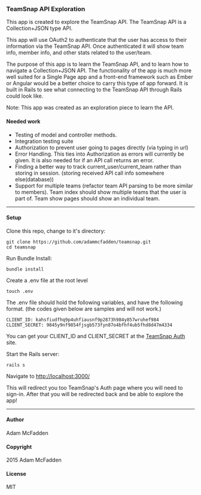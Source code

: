 ### TeamSnap API Exploration

This app is created to explore the TeamSnap API. The TeamSnap API is a Collection+JSON type API.

This app will use OAuth2 to authenticate that the user has access to their information via the TeamSnap API. Once authenticated it will show team info, member info, and other stats related to the user/team.

The purpose of this app is to learn the TeamSnap API, and to learn how to navigate a Collection+JSON API. The functionality of the app is much more well suited for a Single Page app and a front-end framework such as Ember or Angular would be a better choice to carry this type of app forward. It is built in Rails to see what connecting to the TeamSnap API through Rails could look like.

Note: This app was created as an exploration piece to learn the API.

#### Needed work

* Testing of model and controller methods.
* Integration testing suite
* Authorization to prevent user going to pages directly (via typing in url)
* Error Handling. This ties into Authorization as errors will currently be given. It is also needed for if an API call returns an error.
* Finding a better way to track current_user/current_team rather than storing in session. (storing received API call info somewhere else(database))
* Support for multiple teams (refactor team API parsing to be more similar to members). Team index should show multiple teams that the user is part of. Team show pages should show an individual team.


---
#### Setup
Clone this repo, change to it's directory:
```
git clone https://github.com/adammcfadden/teamsnap.git
cd teamsnap
```

Run Bundle Install:
```
bundle install
```

Create a .env file at the root level

```
touch .env
```

The .env file should hold the following variables, and have the following format. (the codes given below are samples and will not work.)


```
CLIENT_ID: kahsfiudfhq9p4uhfiausnf9p2873h984y857wruhef984
CLIENT_SECRET: 9845y9nf9854fjsgb573fyn87o4bfhf4ub5fhd8d47m4334
```
You can get your CLIENT_ID and CLIENT_SECRET at the [TeamSnap Auth](https://auth.teamsnap.com) site.

Start the Rails server:
```
rails s
```

Navigate to [http://localhost:3000/](http://localhost:3000/)

This will redirect you too TeamSnap's Auth page where you will need to sign-in. After that you will be redirected back and be able to explore the app!

---
#### Author
Adam McFadden

#### Copyright
2015 Adam McFadden


#### License
MIT
